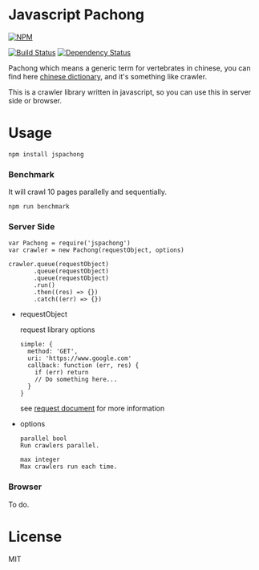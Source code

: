 # Javascript Pachong

[![NPM](https://nodei.co/npm/jspachong.png)](https://nodei.co/npm/jspachong/)

[![Build Status](https://travis-ci.org/sc0Vu/jspachong.svg?branch=master)](https://travis-ci.org/sc0Vu/jspachong)
[![Dependency Status](https://www.versioneye.com/user/projects/59e026562de28c219b11a161/badge.svg?style=flat-square)](https://www.versioneye.com/user/projects/59e026562de28c219b11a161)

Pachong which means a generic term for vertebrates in chinese, you can find here [chinese dictionary](http://dict.revised.moe.edu.tw/cbdic/), and it's something like crawler.

This is a crawler library written in javascript, so you can use this in server side or browser.

# Usage
```
npm install jspachong
```

### Benchmark
It will crawl 10 pages parallelly and sequentially.

```
npm run benchmark
```

### Server Side
```
var Pachong = require('jspachong')
var crawler = new Pachong(requestObject, options)

crawler.queue(requestObject)
       .queue(requestObject)
       .queue(requestObject)
       .run()
       .then((res) => {})
       .catch((err) => {})
```

* requestObject

  request library options
  ```
  simple: {
    method: 'GET',
    uri: 'https://www.google.com'
    callback: function (err, res) {
      if (err) return
      // Do something here...
    }
  }
  ```
  
  see [request document](https://github.com/request/request#requestoptions-callback) for more information

* options

  ```
  parallel bool
  Run crawlers parallel.

  max integer
  Max crawlers run each time.
  ```

### Browser
To do.

# License
MIT
